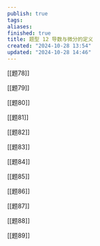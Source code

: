 ```yaml
---
publish: true
tags: 
aliases: 
finished: true
title: 题型 12 导数与微分的定义
created: "2024-10-28 13:54"
updated: "2024-10-28 14:46"
---
```



[[题78]]

[[题79]]

[[题80]]

[[题81]]

[[题82]]

[[题83]]

[[题84]]

[[题85]]

[[题86]]

[[题87]]

[[题88]]

[[题89]]